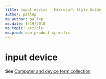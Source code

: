 ```yaml
---
title: input device - Microsoft Style Guide
author: pallep
ms.author: pallep
ms.date: 1/19/2018
ms.topic: article
ms.prod: non-product-specific
---
```


# input device

**See** [Computer and device term collection](/style-guide/a-z-word-list-term-collections/term-collections/computer-device-terms)
